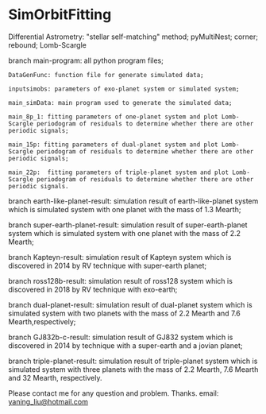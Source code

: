 # SimOrbitFitting
Differential Astrometry: "stellar self-matching" method; pyMultiNest; corner; rebound; Lomb-Scargle

branch main-program: all python program files; 

    DataGenFunc: function file for generate simulated data;

    inputsimobs: parameters of exo-planet system or simulated system;

    main_simData: main program used to generate the simulated data;

    main_8p_1: fitting parameters of one-planet system and plot Lomb-Scargle periodogram of residuals to determine whether there are other periodic signals;

    main_15p: fitting parameters of dual-planet system and plot Lomb-Scargle periodogram of residuals to determine whether there are other periodic signals;

    main_22p:  fitting parameters of triple-planet system and plot Lomb-Scargle periodogram of residuals to determine whether there are other periodic signals.


branch earth-like-planet-result: simulation result of earth-like-planet system which is simulated system with one planet with the mass of 1.3 Mearth;

branch super-earth-planet-result: simulation result of super-earth-planet system which is simulated system with one planet with the mass of 2.2 Mearth;

branch Kapteyn-result: simulation result of Kapteyn system which is discovered in 2014 by RV technique with super-earth planet;

branch ross128b-result: simulation result of ross128 system which is discovered in 2018 by RV technique with exo-earth;

branch dual-planet-result: simulation result of dual-planet system which is simulated system with two planets with the mass of 2.2 Mearth and 7.6 Mearth,respectively;

branch GJ832b-c-result: simulation result of GJ832 system which is discovered in 2014 by technique with a super-earth and a jovian planet;

branch triple-planet-result: simulation result of triple-planet system which is simulated system with three planets with the mass of 2.2 Mearth, 7.6 Mearth and 32 Mearth, respectively.

Please contact me for any question and problem. Thanks. email: yaning_liu@hotmail.com
